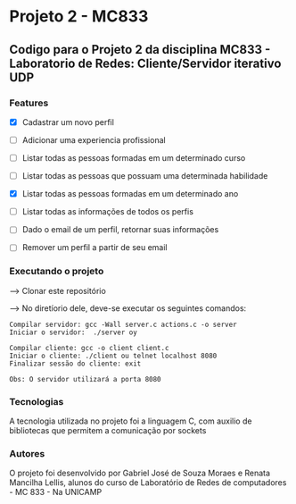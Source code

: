 # Projeto 2 - MC833
## Codigo para o Projeto 2 da disciplina MC833 - Laboratorio de Redes: Cliente/Servidor iterativo UDP

### Features

- [x] Cadastrar um novo perfil
- [ ] Adicionar uma experiencia profissional
- [ ] Listar todas as pessoas formadas em um determinado curso
- [ ] Listar todas as pessoas que possuam uma determinada habilidade
- [x] Listar todas as pessoas formadas em um determinado ano
- [ ] Listar todas as informações de todos os perfis
- [ ] Dado o email de um perfil, retornar suas informações
- [ ] Remover um perfil a partir de seu email


### Executando o projeto

--> Clonar este repositório

--> No diretíorio dele, deve-se executar os seguintes comandos:

    Compilar servidor: gcc -Wall server.c actions.c -o server
    Iniciar o servidor:  ./server oy

    Compilar cliente: gcc -o client client.c
    Iniciar o cliente: ./client ou telnet localhost 8080
    Finalizar sessão do cliente: exit

    Obs: O servidor utilizará a porta 8080

### Tecnologias

A tecnologia utilizada no projeto foi a linguagem C, com auxilio de bibliotecas que permitem a comunicação por sockets

### Autores

O projeto foi desenvolvido por Gabriel José de Souza Moraes e Renata Mancilha Lellis, alunos do curso de Laboratório
de Redes de computadores - MC 833 - Na UNICAMP